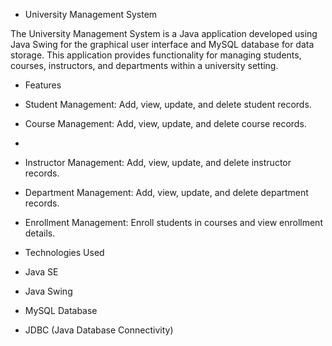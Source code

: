 


* University Management System

The University Management System is a Java application developed using Java Swing for the graphical user interface and MySQL database for data storage. This application provides functionality for managing students, courses, instructors, and departments within a university setting.

* Features

*  Student Management: Add, view, update, and delete student records.

* Course Management: Add, view, update, and delete course records.
* 
* Instructor Management: Add, view, update, and delete instructor records.
  
* Department Management: Add, view, update, and delete department records.
  
* Enrollment Management: Enroll students in courses and view enrollment details.

  
* Technologies Used
  
- Java SE
  
- Java Swing
  
- MySQL Database
  
- JDBC (Java Database Connectivity)

